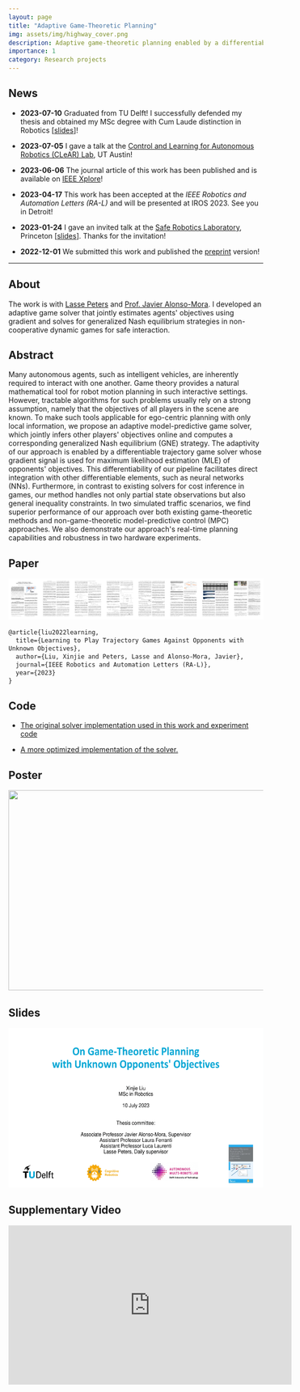 ```yaml
---
layout: page
title: "Adaptive Game-Theoretic Planning"
img: assets/img/highway_cover.png
description: Adaptive game-theoretic planning enabled by a differentiable game solver
importance: 1
category: Research projects
---
```


## News

* **2023-07-10** Graduated from TU Delft! I successfully defended my thesis and obtained my MSc degree with Cum Laude distinction in Robotics \[[slides](https://xinjie-liu.github.io/static/talks/Xinjie2023TUD.pdf)\]! 

* **2023-07-05** I gave a talk at the [Control and Learning for Autonomous Robotics (CLeAR) Lab](https://clearoboticslab.github.io/), UT Austin!  

* **2023-06-06** The journal article of this work has been published and is available on [IEEE Xplore](https://ieeexplore.ieee.org/document/10137879?source=authoralert)!

* **2023-04-17** This work has been accepted at the *IEEE Robotics and Automation Letters (RA-L)* and will be presented at IROS 2023. See you in Detroit!

* **2023-01-24** I gave an invited talk at the [Safe Robotics Laboratory](https://saferobotics.princeton.edu/), Princeton \[[slides](https://xinjie-liu.github.io/static/talks/liu2023learning.pdf)\]. Thanks for the invitation!

* **2022-12-01** We submitted this work and published the [preprint](https://arxiv.org/abs/2211.13779) version!

---

## About 

The work is with [Lasse Peters](https://lasse-peters.net/) and [Prof. Javier Alonso-Mora](https://www.autonomousrobots.nl/index.html). I developed an adaptive game solver that jointly estimates agents' objectives using gradient and solves for generalized Nash equilibrium strategies in non-cooperative dynamic games for safe interaction.

<!-- ![husky_simulation](https://media.githubusercontent.com/media/xinjie-liu/xinjie-liu.github.io/main/assets/img/highway_inference.gif){: width="650"}

![husky_simulation](/assets/img/highway_traj.png){: width="650"}

![husky_simulation](https://media.githubusercontent.com/media/xinjie-liu/xinjie-liu.github.io/main/assets/img/jackal.gif){: width="650"} -->

## Abstract

Many autonomous agents, such as intelligent vehicles, are inherently required to interact with one another. Game theory provides a natural mathematical tool for robot motion planning in such interactive settings. However, tractable algorithms for such problems usually rely on a strong assumption, namely that the objectives of all players in the scene are known. To make such tools applicable for ego-centric planning with only local information, we propose an adaptive model-predictive game solver, which jointly infers other players' objectives online and computes a corresponding generalized Nash equilibrium (GNE) strategy. The adaptivity of our approach is enabled by a differentiable trajectory game solver whose gradient signal is used for maximum likelihood estimation (MLE) of opponents' objectives. This differentiability of our pipeline facilitates direct integration with other differentiable elements, such as neural networks (NNs). Furthermore, in contrast to existing solvers for cost inference in games, our method handles not only partial state observations but also general inequality constraints. In two simulated traffic scenarios, we find superior performance of our approach over both existing game-theoretic methods and non-game-theoretic model-predictive control (MPC) approaches. We also demonstrate our approach's real-time planning capabilities and robustness in two hardware experiments.

## Paper


<!-- <a href ="https://arxiv.org/abs/2211.13779"><img src="/assets/img/liu2023ral_teaser.png"></a> -->

<a href ="https://ieeexplore.ieee.org/document/10137879"><img src="/assets/img/liu2023ral_teaser.png"></a>

```
@article{liu2022learning,
  title={Learning to Play Trajectory Games Against Opponents with Unknown Objectives},
  author={Liu, Xinjie and Peters, Lasse and Alonso-Mora, Javier},
  journal={IEEE Robotics and Automation Letters (RA-L)},
  year={2023}
}
```

## Code

* [The original solver implementation used in this work and experiment code](https://github.com/xinjie-liu/DifferentiableAdaptiveGames.jl)

* [A more optimized implementation of the solver.](https://github.com/JuliaGameTheoreticPlanning/MCPTrajectoryGameSolver.jl)

## Poster

<a href ="https://xinjie-liu.github.io/assets/pdf/Liu2023learningPoster(full).pdf"><img src="https://xinjie-liu.github.io/assets/img/liu2023ral_poster.png" width = "560" height = "396"></a>

## Slides

<a href ="https://xinjie-liu.github.io/static/talks/Xinjie2023TUD.pdf"><img src="/assets/img/Xinjie2023TUD-1.png" width = "560" height = "315"></a>

## Supplementary Video

<iframe width="560" height="315" src="https://www.youtube.com/embed/f0KJuCC1Xyo" title="YouTube video player" frameborder="0" allow="accelerometer; autoplay; clipboard-write; encrypted-media; gyroscope; picture-in-picture; web-share" allowfullscreen></iframe>



<!-- <iframe width="560" height="315" src="https://www.youtube.com/embed/YCjbeF9gd8k" title="YouTube video player" frameborder="0" allow="accelerometer; autoplay; clipboard-write; encrypted-media; gyroscope; picture-in-picture" allowfullscreen></iframe> -->

<!-- Human-robot interaction experiment:

The robot actively infers the human's intention and tracks the human w.r.t. collision avoidance

<iframe width="560" height="315" src="https://www.youtube.com/embed/VhqwuZe9V0s" title="YouTube video player" frameborder="0" allow="accelerometer; autoplay; clipboard-write; encrypted-media; gyroscope; picture-in-picture" allowfullscreen></iframe> -->

<!-- <iframe width="880" height="495" src="https://www.youtube.com/watch?v=kVon1kuIvjg" title="YouTube video player" frameborder="0" allow="accelerometer; autoplay; clipboard-write; encrypted-media; gyroscope; picture-in-picture" allowfullscreen></iframe> -->


